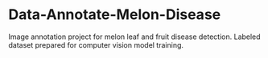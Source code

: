 # Data-Annotate-Melon-Disease
Image annotation project for melon leaf and fruit disease detection. Labeled dataset prepared for computer vision model training.
